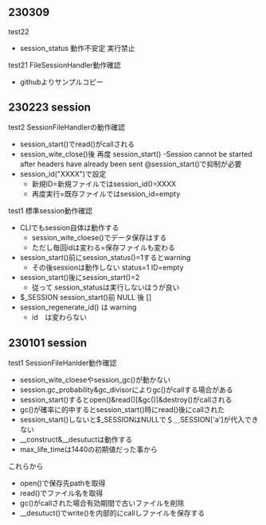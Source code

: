 #

## 230309

test22

- session_status 動作不安定 実行禁止

test21 FileSessionHandler動作確認

- githubよりサンプルコピー

## 230223 session

test2 SessionFileHandlerの動作確認

- session_start()でread()がcallされる
- session_wite_close()後 再度 session_start()
    -Session cannot be started after headers have already been sent
    @session_start()で抑制が必要
- session_id("XXXX")で設定
    - 新規ID=新規ファイルではsession_id()=XXXX
    - 再度実行=既存ファイルではsession_id=empty




test1 標準session動作確認

- CLIでもsession自体は動作する
    - session_wite_cloese()でデータ保存はする
    - ただし毎回idは変わる=保存ファイルも変わる
- session_start()前にsession_status()=1するとwarning
    - その後sessionは動作しない status=1 ID=empty
- session_start()後にsession_start()=2
    - 従って session_statusは実行しないほうが良い
- $_SESSION session_start()前 NULL 後 []
- session_regenerate_id() は warning
    - id　は変わらない

## 230101 session

test1 SessionFileHanlder動作確認

- session_wite_cloeseやsession_gc()が動かない
- session.gc_probability&gc_divisorによりgc()がcallする場合がある
- session_start()するとopen()&read()[&gc()]&destroy()がcallされる
- gc()が確率に的中するとsession_start()時にread()後にcallされた
- session_start()しないと$_SESSIONはNULLで＄＿SESSION['a']が代入できない
- __construct&__desutuctは動作する
- max_life_timeは1440の初期値だった事から

これらから

- open()で保存先pathを取得
- read()でファイル名を取得
- gc()がcallされた場合有効期間で古いファイルを削除
- __desutuct()でwrite()を内部的にcallしファイルを保存する


